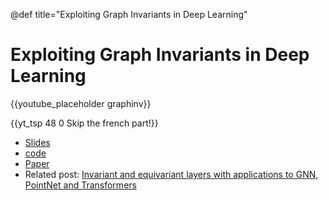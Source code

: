 @def title="Exploiting Graph Invariants in Deep Learning"

# Exploiting Graph Invariants in Deep Learning

{{youtube_placeholder graphinv}}

{{yt_tsp 48 0 Skip the french part!}}

- [Slides](Prairie.pdf)
- [code](https://github.com/mlelarge/graph_neural_net)
- [Paper](https://openreview.net/forum?id=lxHgXYN4bwl)
- Related post: [Invariant and equivariant layers with applications to GNN, PointNet and Transformers](https://dataflowr.github.io/website/modules/extras/invariant_equivariant/)